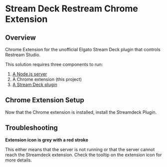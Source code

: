 # Stream Deck Restream Chrome Extension

## Overview

Chrome Extension for the unofficial Elgato Stream Deck plugin that controls Restream Studio.

This solution requires three components to run:
1. [A Node.js server](https://github.com/pozil/streamdeck-restream-server)
1. A Chrome extension (this project)
1. [A Stream Deck plugin](https://github.com/pozil/streamdeck-restream-plugin)

## Chrome Extension Setup



Now that the Chrome extension is installed, install the Streamdeck Plugin.


## Troubleshooting

**Extension icon is grey with a red stroke**

This either means that the server is not running or that the server cannot reach the Streamdeck extension. Check the tooltip on the extension icon for more details.
